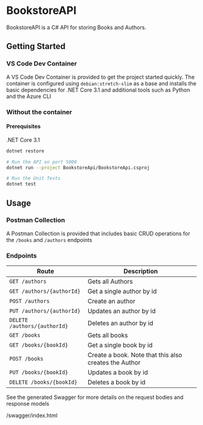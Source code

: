 # BookstoreAPI

BookstoreAPI is a C# API for storing Books and Authors.

## Getting Started

### VS Code Dev Container

A VS Code Dev Container is provided to get the project started quickly. The container is configured using `debian:stretch-slim` as a base and installs the basic dependencies for .NET Core 3.1 and additional tools such as Python and the Azure CLI


### Without the container

#### Prerequisites

.NET Core 3.1

```bash
dotnet restore

# Run the API on port 5000
dotnet run --project BookstoreApi/BookstoreApi.csproj

# Run the Unit Tests
dotnet test
```

## Usage

### Postman Collection
A Postman Collection is provided that includes basic CRUD operations for the `/books` and `/authors` endpoints

### Endpoints

Route                       | Description
--------------------------- | ----------------------------------
`GET /authors`              | Gets all Authors
`GET /authors/{authorId}`   | Get a single author by id
`POST /authors`             | Create an author
`PUT /authors/{authorId}`   | Updates an author by id
`DELETE /authors/{authorId}`| Deletes an author by id
`GET /books`                | Gets all books
`GET /books/{bookId}`       | Get a single book by id
`POST /books`               | Create a book. Note that this also creates the Author
`PUT /books/{bookId}`       | Updates a book by id
`DELETE /books/{bookId}`    | Deletes a book by id

See the generated Swagger for more details on the request bodies and response models
<Base Url>/swagger/index.html